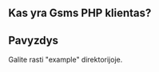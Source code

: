 Kas yra Gsms PHP klientas?
--------------------------

Pavyzdys 
--------

Galite rasti "example" direktorijoje.

